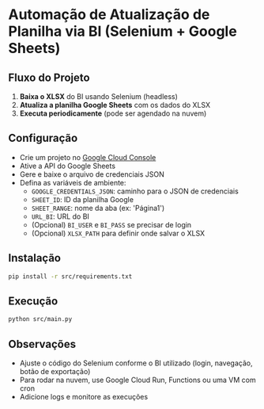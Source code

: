 # Automação de Atualização de Planilha via BI (Selenium + Google Sheets)

## Fluxo do Projeto

1. **Baixa o XLSX** do BI usando Selenium (headless)
2. **Atualiza a planilha Google Sheets** com os dados do XLSX
3. **Executa periodicamente** (pode ser agendado na nuvem)

## Configuração

- Crie um projeto no [Google Cloud Console](https://console.cloud.google.com/)
- Ative a API do Google Sheets
- Gere e baixe o arquivo de credenciais JSON
- Defina as variáveis de ambiente:
  - `GOOGLE_CREDENTIALS_JSON`: caminho para o JSON de credenciais
  - `SHEET_ID`: ID da planilha Google
  - `SHEET_RANGE`: nome da aba (ex: 'Página1')
  - `URL_BI`: URL do BI
  - (Opcional) `BI_USER` e `BI_PASS` se precisar de login
  - (Opcional) `XLSX_PATH` para definir onde salvar o XLSX

## Instalação

```bash
pip install -r src/requirements.txt
```

## Execução

```bash
python src/main.py
```

## Observações

- Ajuste o código do Selenium conforme o BI utilizado (login, navegação, botão de exportação)
- Para rodar na nuvem, use Google Cloud Run, Functions ou uma VM com cron
- Adicione logs e monitore as execuções
